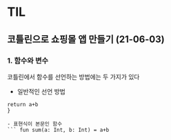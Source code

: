 # TIL

## 코틀린으로 쇼핑몰 앱 만들기 (21-06-03)
### 1. 함수와 변수
코틀린에서 함수를 선언하는 방법에는 두 가지가 있다
- 일반적인 선언 방법
``` fun sum(a: Int, b: Int): Int {
return a+b
}

- 표현식이 본문인 함수
``` fun sum(a: Int, b: Int) = a+b
